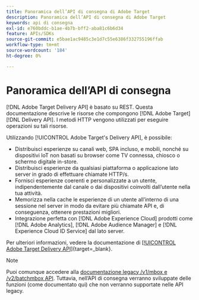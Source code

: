 ```yaml
---
title: Panoramica dell’API di consegna di Adobe Target
description: Panoramica dell’API di consegna di Adobe Target
keywords: api di consegna
exl-id: e760bddc-b1ae-4b7b-bff2-aba81c6b6d34
feature: APIs/SDKs
source-git-commit: e5bae1ac9485c3e1d7c55e6386f332755196ffab
workflow-type: tm+mt
source-wordcount: '184'
ht-degree: 0%

---
```


# Panoramica dell’API di consegna

[!DNL Adobe Target Delivery API] è basato su REST. Questa documentazione descrive le risorse che compongono [!DNL Adobe Target] [!DNL Delivery API]. I metodi HTTP vengono utilizzati per eseguire operazioni su tali risorse.

Utilizzando [!UICONTROL Adobe Target's Delivery API], è possibile:

* Distribuisci esperienze su canali web, SPA incluso, e mobili, nonché su dispositivi IoT non basati su browser come TV connessa, chiosco o schermo digitale in-store.
* Distribuisci esperienze da qualsiasi piattaforma o applicazione lato server in grado di effettuare chiamate HTTP/s.
* Fornisci esperienze coerenti e personalizzate a un utente, indipendentemente dal canale o dai dispositivi coinvolti dall’utente nella tua attività.
* Memorizza nella cache le esperienze di un utente all’interno di una sessione nel server in modo da evitare più chiamate API e, di conseguenza, ottenere prestazioni migliori.
* Integrazione perfetta con [!DNL Adobe Experience Cloud] prodotti come [!DNL Adobe Analytics], [!DNL Adobe Audience Manager] e [!DNL Experience Cloud ID Service] dal lato server.

Per ulteriori informazioni, vedere la documentazione di [[!UICONTROL Adobe Target Delivery API]](https://developer.adobe.com/target/implement/delivery-api/){target=_blank}.

>[!NOTE]
>
>Puoi comunque accedere alla [documentazione legacy /v1/mbox e /v2/batchmbox API](https://developers.adobetarget.com/api/legacy-api/index.html). Tuttavia, nell’API di consegna verranno sviluppate delle funzioni (come documentato qui) che non verranno supportate nelle API legacy.
